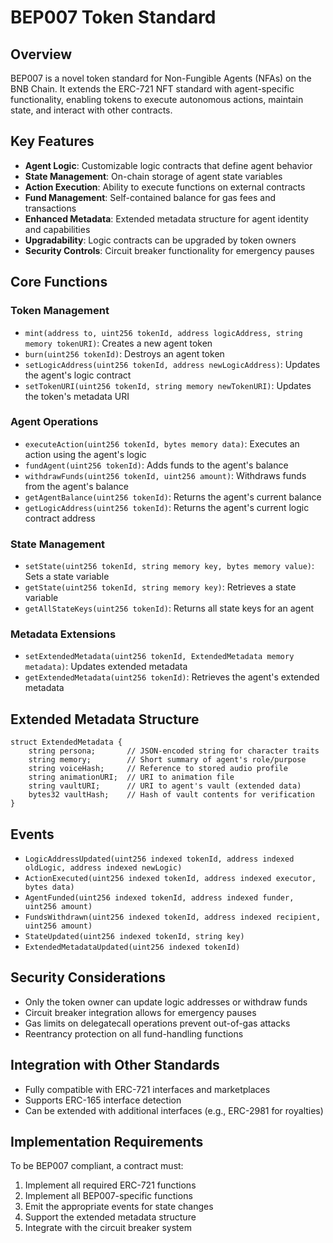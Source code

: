 # BEP007 Token Standard

## Overview
BEP007 is a novel token standard for Non-Fungible Agents (NFAs) on the BNB Chain. It extends the ERC-721 NFT standard with agent-specific functionality, enabling tokens to execute autonomous actions, maintain state, and interact with other contracts.

## Key Features
- **Agent Logic**: Customizable logic contracts that define agent behavior
- **State Management**: On-chain storage of agent state variables
- **Action Execution**: Ability to execute functions on external contracts
- **Fund Management**: Self-contained balance for gas fees and transactions
- **Enhanced Metadata**: Extended metadata structure for agent identity and capabilities
- **Upgradability**: Logic contracts can be upgraded by token owners
- **Security Controls**: Circuit breaker functionality for emergency pauses

## Core Functions

### Token Management
- `mint(address to, uint256 tokenId, address logicAddress, string memory tokenURI)`: Creates a new agent token
- `burn(uint256 tokenId)`: Destroys an agent token
- `setLogicAddress(uint256 tokenId, address newLogicAddress)`: Updates the agent's logic contract
- `setTokenURI(uint256 tokenId, string memory newTokenURI)`: Updates the token's metadata URI

### Agent Operations
- `executeAction(uint256 tokenId, bytes memory data)`: Executes an action using the agent's logic
- `fundAgent(uint256 tokenId)`: Adds funds to the agent's balance
- `withdrawFunds(uint256 tokenId, uint256 amount)`: Withdraws funds from the agent's balance
- `getAgentBalance(uint256 tokenId)`: Returns the agent's current balance
- `getLogicAddress(uint256 tokenId)`: Returns the agent's current logic contract address

### State Management
- `setState(uint256 tokenId, string memory key, bytes memory value)`: Sets a state variable
- `getState(uint256 tokenId, string memory key)`: Retrieves a state variable
- `getAllStateKeys(uint256 tokenId)`: Returns all state keys for an agent

### Metadata Extensions
- `setExtendedMetadata(uint256 tokenId, ExtendedMetadata memory metadata)`: Updates extended metadata
- `getExtendedMetadata(uint256 tokenId)`: Retrieves the agent's extended metadata

## Extended Metadata Structure
```solidity
struct ExtendedMetadata {
    string persona;       // JSON-encoded string for character traits
    string memory;        // Short summary of agent's role/purpose
    string voiceHash;     // Reference to stored audio profile
    string animationURI;  // URI to animation file
    string vaultURI;      // URI to agent's vault (extended data)
    bytes32 vaultHash;    // Hash of vault contents for verification
}
```

## Events
- `LogicAddressUpdated(uint256 indexed tokenId, address indexed oldLogic, address indexed newLogic)`
- `ActionExecuted(uint256 indexed tokenId, address indexed executor, bytes data)`
- `AgentFunded(uint256 indexed tokenId, address indexed funder, uint256 amount)`
- `FundsWithdrawn(uint256 indexed tokenId, address indexed recipient, uint256 amount)`
- `StateUpdated(uint256 indexed tokenId, string key)`
- `ExtendedMetadataUpdated(uint256 indexed tokenId)`

## Security Considerations
- Only the token owner can update logic addresses or withdraw funds
- Circuit breaker integration allows for emergency pauses
- Gas limits on delegatecall operations prevent out-of-gas attacks
- Reentrancy protection on all fund-handling functions

## Integration with Other Standards
- Fully compatible with ERC-721 interfaces and marketplaces
- Supports ERC-165 interface detection
- Can be extended with additional interfaces (e.g., ERC-2981 for royalties)

## Implementation Requirements
To be BEP007 compliant, a contract must:
1. Implement all required ERC-721 functions
2. Implement all BEP007-specific functions
3. Emit the appropriate events for state changes
4. Support the extended metadata structure
5. Integrate with the circuit breaker system
